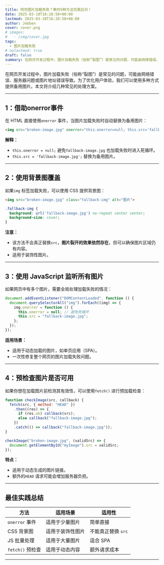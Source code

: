 ```yaml
---
title: 网页图片加载失败？教你5种方法完美应对！
date: 2025-03-18T16:28:58+08:00
lastmod: 2025-03-18T16:28:58+08:00
author: Jebben
cover: cover.png
# images:
#   - /img/cover.jpg
tags:
  - 图片加载失败
# nolastmod: true
draft: false
summary: 在网页开发过程中，图片加载失败（俗称“裂图”）是常见的问题，可能由网络错误、服务器问题或图片地址错误导致。为了优化用户体验，我们可以使用多种方式提供备用图片。本文将介绍几种常见的处理方案。
---
```


在网页开发过程中，图片加载失败（俗称“裂图”）是常见的问题，可能由网络错误、服务器问题或图片地址错误导致。为了优化用户体验，我们可以使用多种方式提供备用图片。本文将介绍几种常见的处理方案。

---

## 1：借助onerror事件
在 HTML 直接使用`onerror` 事件，当图片加载失败时自动替换为备用图片：

```html
<img src="broken-image.jpg" onerror="this.onerror=null; this.src='fallback-image.jpg';" alt="图片">
```

**解释：**

* `this.onerror = null;` 避免`fallback-image.jpg` 也加载失败时进入死循环。
* `this.src = 'fallback-image.jpg';` 替换为备用图片。

---

## 2：使用背景图覆盖

如果`img` 标签加载失败，可以使用 CSS 提供背景图：

```html
<img src="broken-image.jpg" class="fallback-img" alt="图片">
```

```css
.fallback-img {
  background: url('fallback-image.jpg') no-repeat center center;
  background-size: cover;
}
```

**注意：**

* 该方法不会真正替换`src`，**图片裂开的效果依然存在**，但可以确保图片区域仍有内容。
* 适用于装饰性图片。

---


## 3：使用 JavaScript 监听所有图片

如果网页中有多个图片，需要全局处理加载失败的情况：

```javascript
document.addEventListener("DOMContentLoaded", function () {
  document.querySelectorAll("img").forEach((img) => {
    img.onerror = function () {
      this.onerror = null; // 避免死循环
      this.src = "fallback-image.jpg";
    };
  });
});
```

**适用场景：**

* 适用于动态加载的图片，如单页应用（SPA）。
* 一次性修复整个网页的图片加载失败问题。

---

## 4：预检查图片是否可用

如果你想在加载图片前检测其有效性，可以使用`fetch()` 进行预加载检查：

```javascript
function checkImage(src, callback) {
  fetch(src, { method: "HEAD" })
    .then((res) => {
      if (res.ok) callback(src);
      else callback("fallback-image.jpg");
    })
    .catch(() => callback("fallback-image.jpg"));
}

checkImage("broken-image.jpg", (validSrc) => {
  document.getElementById("myImage").src = validSrc;
});
```

**特点：**

* 适用于动态生成的图片链接。
* 额外的`HEAD` 请求可能会增加服务器负担。

---

## **最佳实践总结**

| 方法                              | 适用场景         | 适用性                              |
| ----------------------------------- | ------------------ | ------------------------------------- |
| `onerror` 事件   | 适用于少量图片   | 简单直接                            |
| CSS 背景图                        | 适用于装饰性图片 | 不能真正替换 `src` |                         |
| JS 批量处理                       | 适用于大量图片   | 适合 SPA                            |
| `fetch()` 预检查 | 适用于动态内容   | 额外请求成本                        |

---

